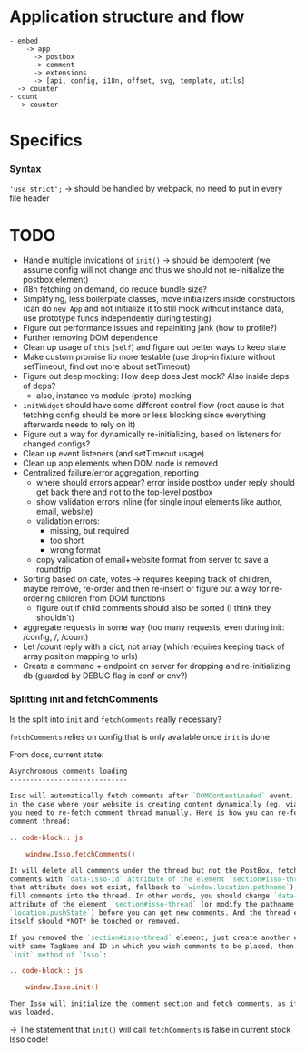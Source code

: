 # Application structure and flow

```
- embed
    -> app
      -> postbox
      -> comment
      -> extensions
      -> [api, config, i18n, offset, svg, template, utils]
  -> counter
- count
  -> counter
```

# Specifics

### Syntax

`'use strict';` -> should be handled by webpack, no need to put in every file
header

# TODO
- Handle multiple invications of `init()` -> should be idempotent
  (we assume config will not change and thus we should not re-initialize the
  postbox element)
- i18n fetching on demand, do reduce bundle size?
- Simplifying, less boilerplate classes, move initializers inside constructors
  (can do `new App` and not initialize it to still mock without instance data,
  use prototype funcs independently during testing)
- Figure out performance issues and repainiting jank (how to profile?)
- Further removing DOM dependence
- Clean up usage of `this` (`self`) and figure out better ways to keep state
- Make custom promise lib more testable (use drop-in fixture without setTimeout,
  find out more about setTimeout)
- Figure out deep mocking: How deep does Jest mock? Also inside deps of deps?
  - also, instance vs module (proto) mocking
- `initWidget` should have some different control flow
  (root cause is that fetching config should be more or less blocking since
  everything afterwards needs to rely on it)
- Figure out a way for dynamically re-initializing, based on listeners for
  changed configs?
- Clean up event listeners (and setTimeout usage)
- Clean up app elements when DOM node is removed
- Centralized failure/error aggregation, reporting
  - where should errors appear? error inside postbox under reply should get
    back there and not to the top-level postbox
  - show validation errors inline (for single input elements like author, email,
    website)
  - validation errors:
    - missing, but required
    - too short
    - wrong format
  - copy validation of email+website format from server to save a roundtrip
- Sorting based on date, votes -> requires keeping track of children, maybe
  remove, re-order and then re-insert or figure out a way for re-ordering
  children from DOM functions
  - figure out if child comments should also be sorted (I think they shouldn't)
- aggregate requests in some way
  (too many requests, even during init: /config, /, /count)
- Let /count reply with a dict, not array (which requires keeping track of array
  position mapping to urls)
- Create a command + endpoint on server for dropping and re-initializing db
  (guarded by DEBUG flag in conf or env?)


### Splitting init and fetchComments

Is the split into `init` and `fetchComments` really necessary?

`fetchComments` relies on config that is only available once `init` is done

From docs, current state:

```rst
Asynchronous comments loading
-----------------------------

Isso will automatically fetch comments after `DOMContentLoaded` event. However
in the case where your website is creating content dynamically (eg. via ajax),
you need to re-fetch comment thread manually. Here is how you can re-fetch the
comment thread:

.. code-block:: js

    window.Isso.fetchComments()

It will delete all comments under the thread but not the PostBox, fetch
comments with `data-isso-id` attribute of the element `section#isso-thread` (if
that attribute does not exist, fallback to `window.location.pathname`), then
fill comments into the thread. In other words, you should change `data-isso-id`
attribute of the element `section#isso-thread` (or modify the pathname with
`location.pushState`) before you can get new comments. And the thread element
itself should *NOT* be touched or removed.

If you removed the `section#isso-thread` element, just create another element
with same TagName and ID in which you wish comments to be placed, then call the
`init` method of `Isso`:

.. code-block:: js

    window.Isso.init()

Then Isso will initialize the comment section and fetch comments, as if the page
was loaded.
```

-> The statement that `init()` will call `fetchComments` is false in current stock Isso code!
